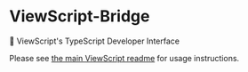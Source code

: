 # ViewScript-Bridge

🤝 ViewScript's TypeScript Developer Interface

Please see [the main ViewScript readme](https://github.com/alexyuly/ViewScript) for usage instructions.
